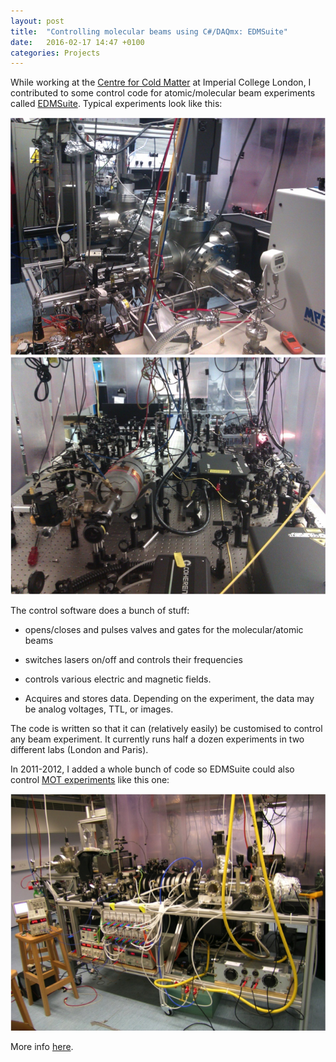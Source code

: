```yaml
---
layout: post
title:  "Controlling molecular beams using C#/DAQmx: EDMSuite"
date:   2016-02-17 14:47 +0100
categories: Projects
---
```

While working at the [Centre for Cold Matter] at Imperial College London, I contributed to some control code for atomic/molecular beam experiments called [EDMSuite].
Typical experiments look like this:

![LiH_experiment](/photos/ccm_experiment_2.jpg)
![lasers](/photos/ccm_experiment_3.jpg)

The control software does a bunch of stuff:

- opens/closes and pulses valves and gates for the molecular/atomic beams

- switches lasers on/off and controls their frequencies

- controls various electric and magnetic fields.

- Acquires and stores data. Depending on the experiment, the data may be analog voltages, TTL, or images.

The code is written so that it can (relatively easily) be customised to control any beam experiment. 
It currently runs half a dozen experiments in two different labs (London and Paris).

In 2011-2012, I added a whole bunch of code so EDMSuite could also control [MOT experiments] like this one:

![Li_experiment](/photos/ccm_experiment_1.jpg)

More info [here].

[Centre for Cold Matter]: http://www.imperial.ac.uk/centre-for-cold-matter
[EDMSuite]: https://github.com/ColdMatter/EDMSuite
[here]: https://github.com/ColdMatter/EDMSuite
[MOT experiments]: https://en.wikipedia.org/wiki/Magneto-optical_trap